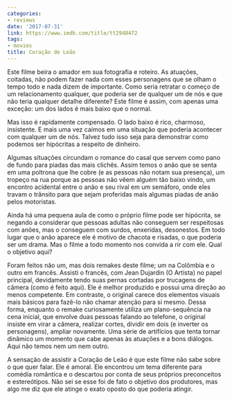 ```yaml
---
categories:
- reviews
date: '2017-07-31'
link: https://www.imdb.com/title/tt2948472
tags:
- movies
title: Coração de Leão
---
```


Este filme beira o amador em sua fotografia e roteiro. As atuações, coitadas, não podem fazer nada com esses personagens que se olham o tempo todo e nada dizem de importante. Como seria retratar o começo de um relacionamento qualquer, que poderia ser de qualquer um de nós e que não teria qualquer detalhe diferente? Este filme é assim, com apenas uma exceção: um dos lados é mais baixo que o normal.

Mas isso é rapidamente compensado. O lado baixo é rico, charmoso, insistente. E mais uma vez caímos em uma situação que poderia acontecer com qualquer um de nós. Talvez tudo isso seja para demonstrar como podemos ser hipócritas a respeito de dinheiro.

Algumas situações circundam o romance do casal que servem como pano de fundo para piadas das mais clichês. Assim temos o anão que se senta em uma poltrona que lhe cobre (e as pessoas não notam sua presença), um tropeço na rua porque as pessoas não vêem alguém tão baixo vindo, um encontro acidental entre o anão e seu rival em um semáforo, onde eles travam o trânsito para que sejam proferidas mais algumas piadas de anão pelos motoristas.

Ainda há uma pequena aula de como o próprio filme pode ser hipócrita, se negando a considerar que pessoas adultas não conseguem ser respeitosas com anões, mas o conseguem com surdos, enxeridas, desonestos. Em todo lugar que o anão aparece ele é motivo de chacota e risadas, o que poderia ser um drama. Mas o filme a todo momento nos convida a rir com ele. Qual o objetivo aqui?

Foram feitos não um, mas dois remakes deste filme; um na Colômbia e o outro em francês. Assisti o francês, com Jean Dujardin (O Artista) no papel principal, devidamente tendo suas pernas cortadas por trucagens de câmera (como é feito aqui). Ele é melhor produzido e possui uma direção ao menos competente. Em contraste, o original carece dos elementos visuais mais básicos para fazê-lo não chamar atenção para si mesmo. Dessa forma, enquanto o remake curiosamente utiliza um plano-sequência na cena inicial, que envolve duas pessoas falando ao telefone, o original insiste em virar a câmera, realizar cortes, dividir em dois (e inverter os personagens), ampliar novamente. Uma série de artifícios que tenta tornar dinâmico um momento que cabe apenas às atuações e a bons diálogos. Aqui não temos nem um nem outro.

A sensação de assistir a Coração de Leão é que este filme não sabe sobre o que quer falar. Ele é amoral. Ele encontrou um tema diferente para comédia romântica e o descartou por conta de seus próprios preconceitos e estereótipos. Não sei se esse foi de fato o objetivo dos produtores, mas algo me diz que ele atinge o exato oposto do que poderia atingir.